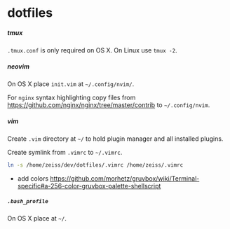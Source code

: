 
# dotfiles

##### tmux

`.tmux.conf` is only required on OS X. On Linux use `tmux -2`.

##### neovim

On OS X place `init.vim` at `~/.config/nvim/`.

For `nginx` syntax highlighting copy files from https://github.com/nginx/nginx/tree/master/contrib to `~/.config/nvim`.

##### vim

Create `.vim` directory at `~/` to hold plugin manager and all installed plugins.

Create symlink from `.vimrc` to `~/.vimrc`.

```bash
ln -s /home/zeiss/dev/dotfiles/.vimrc /home/zeiss/.vimrc
```

- add colors https://github.com/morhetz/gruvbox/wiki/Terminal-specific#a-256-color-gruvbox-palette-shellscript

##### `.bash_profile`

On OS X place at `~/`.
